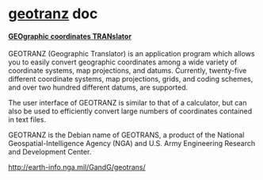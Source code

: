 # [geotranz](https://github.com/Geo-Linux-Calculations/geotranz) doc

#### [GEOgraphic coordinates TRANslator](https://github.com/Geo-Linux-Calculations/geotranz)

GEOTRANZ (Geographic Translator) is an application program which allows
you to easily convert geographic coordinates among a wide variety of
coordinate systems, map projections, and datums. Currently, twenty-five
different coordinate systems, map projections, grids, and coding
schemes, and over two hundred different datums, are supported.

The user interface of GEOTRANZ is similar to that of a calculator, but
can also be used to efficiently convert large numbers of coordinates
contained in text files.

GEOTRANZ is the Debian name of GEOTRANS, a product of the National
Geospatial-Intelligence Agency (NGA) and U.S. Army Engineering Research
and Development Center.

http://earth-info.nga.mil/GandG/geotrans/

